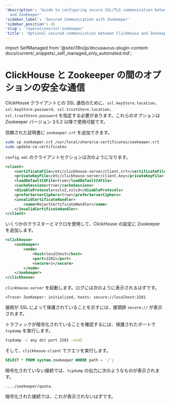 ```yaml
---
'description': 'Guide to configuring secure SSL/TLS communication between ClickHouse
  and ZooKeeper'
'sidebar_label': 'Secured Communication with Zookeeper'
'sidebar_position': 45
'slug': '/operations/ssl-zookeeper'
'title': 'Optional secured communication between ClickHouse and Zookeeper'
---
```


import SelfManaged from '@site/i18n/jp/docusaurus-plugin-content-docs/current/_snippets/_self_managed_only_automated.md';


# ClickHouse と Zookeeper の間のオプションの安全な通信
<SelfManaged />

ClickHouse クライアントとの SSL 通信のために、`ssl.keyStore.location`、`ssl.keyStore.password`、`ssl.trustStore.location`、`ssl.trustStore.password` を指定する必要があります。これらのオプションは Zookeeper バージョン 3.5.2 以降で使用可能です。

信頼された証明書に `zookeeper.crt` を追加できます。

```bash
sudo cp zookeeper.crt /usr/local/share/ca-certificates/zookeeper.crt
sudo update-ca-certificates
```

`config.xml` のクライアントセクションは次のようになります。

```xml
<client>
    <certificateFile>/etc/clickhouse-server/client.crt</certificateFile>
    <privateKeyFile>/etc/clickhouse-server/client.key</privateKeyFile>
    <loadDefaultCAFile>true</loadDefaultCAFile>
    <cacheSessions>true</cacheSessions>
    <disableProtocols>sslv2,sslv3</disableProtocols>
    <preferServerCiphers>true</preferServerCiphers>
    <invalidCertificateHandler>
        <name>RejectCertificateHandler</name>
    </invalidCertificateHandler>
</client>
```

いくつかのクラスターとマクロを使用して、ClickHouse の設定に Zookeeper を追加します。

```xml
<clickhouse>
    <zookeeper>
        <node>
            <host>localhost</host>
            <port>2281</port>
            <secure>1</secure>
        </node>
    </zookeeper>
</clickhouse>
```

`clickhouse-server` を起動します。ログには次のように表示されるはずです。

```text
<Trace> ZooKeeper: initialized, hosts: secure://localhost:2281
```

接続が SSL によって保護されていることを示すには、接頭辞 `secure://` が表示されます。

トラフィックが暗号化されていることを確認するには、保護されたポートで `tcpdump` を実行します。

```bash
tcpdump -i any dst port 2281 -nnXS
```

そして、`clickhouse-client` でクエリを実行します。

```sql
SELECT * FROM system.zookeeper WHERE path = '/';
```

暗号化されていない接続では、`tcpdump` の出力に次のようなものが表示されます。

```text
..../zookeeper/quota.
```

暗号化された接続では、これが表示されないはずです。
